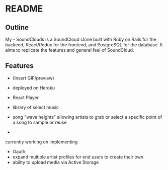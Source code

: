 # README
## Outline
My - SoundClouds is a SoundCloud clone built with Ruby on Rails for the backend, React/Redux for the frontend, and PostgreSQL for the database. It aims to replicate the features and general feel of SoundCloud.

## Features

* (Insert GIF/preview)

* deployed on Heroku

* React Player 
* library of select music 
* song "wave heights" allowing artists to grab or select a specific point of a song to sample or reuse
* 



currently working on implementing

- Oauth 
- expand multiple artist profiles for end users to create their own.
- ability to upload  media via Active Storage
